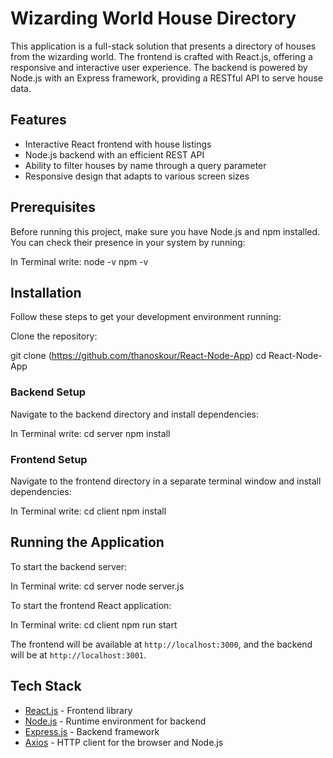 
# Wizarding World House Directory

This application is a full-stack solution that presents a directory of houses from the wizarding world. The frontend is crafted with React.js, offering a responsive and interactive user experience. The backend is powered by Node.js with an Express framework, providing a RESTful API to serve house data.

## Features

- Interactive React frontend with house listings
- Node.js backend with an efficient REST API
- Ability to filter houses by name through a query parameter
- Responsive design that adapts to various screen sizes

## Prerequisites

Before running this project, make sure you have Node.js and npm installed. You can check their presence in your system by running:

In Terminal write:
node -v
npm -v

## Installation

Follow these steps to get your development environment running:

Clone the repository:

git clone (https://github.com/thanoskour/React-Node-App)
cd React-Node-App


### Backend Setup

Navigate to the backend directory and install dependencies:


In Terminal write:
cd server
npm install

### Frontend Setup

Navigate to the frontend directory in a separate terminal window and install dependencies:

In Terminal write:
cd client
npm install


## Running the Application

To start the backend server:

In Terminal write:
cd server
node server.js 


To start the frontend React application:

In Terminal write:
cd client
npm run start


The frontend will be available at `http://localhost:3000`, and the backend will be at `http://localhost:3001`.

## Tech Stack

- [React.js](https://reactjs.org/) - Frontend library
- [Node.js](https://nodejs.org/en/) - Runtime environment for backend
- [Express.js](https://expressjs.com/) - Backend framework
- [Axios](https://github.com/axios/axios) - HTTP client for the browser and Node.js


